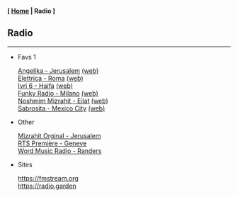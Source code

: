 <link href="../style.css" rel="stylesheet"></link>

**[ [Home](../index.html) | Radio ]**

## Radio

---

* Favs 1

    [Angelika - Jerusalem](https://live.ecast.co.il:8024/stream) [(web)](https://radioangelika.com/)  
    [Elettrica - Roma](https://nr8.newradio.it/proxy/apselett?mp=/stream) [(web)](https://www.radioelettrica.it/)  
    [Ivri 6 - Haifa](https://streaming.radio.co/sa06221901/listen) [(web)](https://ivri6.net/)  
    [Funky Radio - Milano](https://funkyradio.streamingmedia.it/audio.aac) [(web)](https://funky.radio/)  
    [Noshmim Mizrahit - Eilat](https://mzr.mediacast.co.il/mzradio) [(web)](https://mizrahit.fm/)  
    [Sabrosita - Mexico City](https://18163.live.streamtheworld.com/XEPHAMAAC.aac) [(web)](https://sabrositadigital.mx/)  

* Other

    [Mizrahit Orginal - Jerusalem](https://sweb.co.il:8000/;)  
    [RTS Première - Geneve](https://livestreaming-node-4.srg-ssr.ch/srgssr/la-1ere/mp3/128)  
    [Word Music Radio - Randers](https://radioserver.dk/wmr)  

* Sites

    https://fmstream.org  
    https://radio.garden  

<!--
https://onlineradiobox.com/il/noshmim/?cs=il.noshmim  
https://www.listenlive.nl  
https://goldfm.fr/  
https://www.radio.fr/  
https://xfm.neocities.org/  

[70 Disco Nights - Monterrey](https://panel.retrolandigital.com/listen/70s_disco_nights/listen)  
[Arabmix - Cairo](http://stream.zeno.fm/na3vpvn10qruv.acc)  
[J1 Radio - Tokyo](https://jenny.torontocast.com:2000/stream/J1HITS/)  
[Kawkaba - Kawkaba, Lebanon](https://cad.casthost.ca/proxy/antoine/stream)  
[Middle East Radio International - Beirut, Lebanon](https://listen.radioking.com/radio/343456/stream/392077)  
[Radio Underground Italia FM - Genzano di Roma, Italy](https://nr14.newradio.it:8707/stream)  
[Universitaria 104,5 FM - Valencia, Venezuela](https://mp4.fm.uc.edu.ve:8443/fmuc.mp4)  
-->

<br/>

